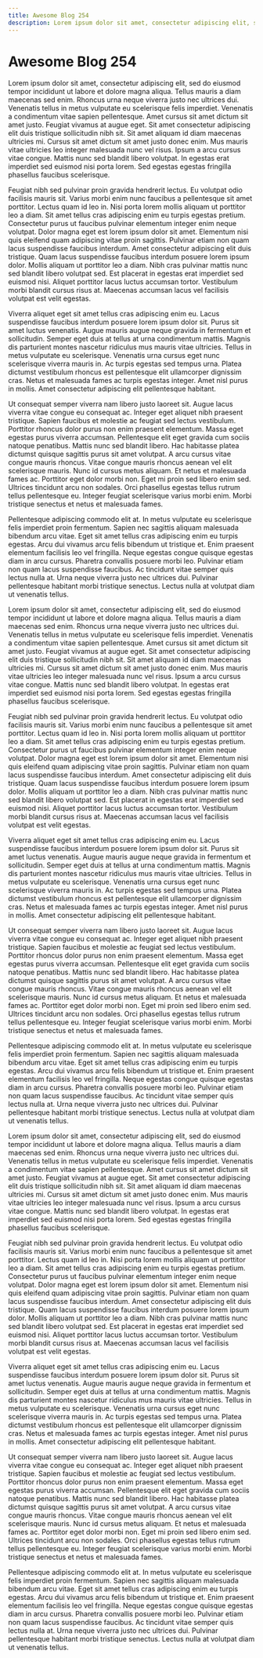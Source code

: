 ```yaml
---
title: Awesome Blog 254
description: Lorem ipsum dolor sit amet, consectetur adipiscing elit, sed do eiusmod tempor incididunt ut labore et dolore magna aliqua. Tellus mauris a diam maecenas sed enim. Rhoncus urna neque viverra justo nec ultrices dui. Venenatis tellus in metus vulputate eu scelerisque felis imperdiet. Venenatis a condimentum vitae sapien pellentesque. Amet cursus sit amet dictum sit amet justo. Feugiat vivamus at augue eget. Sit amet consectetur adipiscing elit duis tristique sollicitudin nibh sit. Sit amet aliquam id diam maecenas ultricies mi. Cursus sit amet dictum sit amet justo donec enim. Mus mauris vitae ultricies leo integer malesuada nunc vel risus. Ipsum a arcu cursus vitae congue. Mattis nunc sed blandit libero volutpat. In egestas erat imperdiet sed euismod nisi porta lorem. Sed egestas egestas fringilla phasellus faucibus scelerisque.
---
```

# Awesome Blog 254

Lorem ipsum dolor sit amet, consectetur adipiscing elit, sed do eiusmod tempor incididunt ut labore et dolore magna aliqua. Tellus mauris a diam maecenas sed enim. Rhoncus urna neque viverra justo nec ultrices dui. Venenatis tellus in metus vulputate eu scelerisque felis imperdiet. Venenatis a condimentum vitae sapien pellentesque. Amet cursus sit amet dictum sit amet justo. Feugiat vivamus at augue eget. Sit amet consectetur adipiscing elit duis tristique sollicitudin nibh sit. Sit amet aliquam id diam maecenas ultricies mi. Cursus sit amet dictum sit amet justo donec enim. Mus mauris vitae ultricies leo integer malesuada nunc vel risus. Ipsum a arcu cursus vitae congue. Mattis nunc sed blandit libero volutpat. In egestas erat imperdiet sed euismod nisi porta lorem. Sed egestas egestas fringilla phasellus faucibus scelerisque.

Feugiat nibh sed pulvinar proin gravida hendrerit lectus. Eu volutpat odio facilisis mauris sit. Varius morbi enim nunc faucibus a pellentesque sit amet porttitor. Lectus quam id leo in. Nisi porta lorem mollis aliquam ut porttitor leo a diam. Sit amet tellus cras adipiscing enim eu turpis egestas pretium. Consectetur purus ut faucibus pulvinar elementum integer enim neque volutpat. Dolor magna eget est lorem ipsum dolor sit amet. Elementum nisi quis eleifend quam adipiscing vitae proin sagittis. Pulvinar etiam non quam lacus suspendisse faucibus interdum. Amet consectetur adipiscing elit duis tristique. Quam lacus suspendisse faucibus interdum posuere lorem ipsum dolor. Mollis aliquam ut porttitor leo a diam. Nibh cras pulvinar mattis nunc sed blandit libero volutpat sed. Est placerat in egestas erat imperdiet sed euismod nisi. Aliquet porttitor lacus luctus accumsan tortor. Vestibulum morbi blandit cursus risus at. Maecenas accumsan lacus vel facilisis volutpat est velit egestas.

Viverra aliquet eget sit amet tellus cras adipiscing enim eu. Lacus suspendisse faucibus interdum posuere lorem ipsum dolor sit. Purus sit amet luctus venenatis. Augue mauris augue neque gravida in fermentum et sollicitudin. Semper eget duis at tellus at urna condimentum mattis. Magnis dis parturient montes nascetur ridiculus mus mauris vitae ultricies. Tellus in metus vulputate eu scelerisque. Venenatis urna cursus eget nunc scelerisque viverra mauris in. Ac turpis egestas sed tempus urna. Platea dictumst vestibulum rhoncus est pellentesque elit ullamcorper dignissim cras. Netus et malesuada fames ac turpis egestas integer. Amet nisl purus in mollis. Amet consectetur adipiscing elit pellentesque habitant.

Ut consequat semper viverra nam libero justo laoreet sit. Augue lacus viverra vitae congue eu consequat ac. Integer eget aliquet nibh praesent tristique. Sapien faucibus et molestie ac feugiat sed lectus vestibulum. Porttitor rhoncus dolor purus non enim praesent elementum. Massa eget egestas purus viverra accumsan. Pellentesque elit eget gravida cum sociis natoque penatibus. Mattis nunc sed blandit libero. Hac habitasse platea dictumst quisque sagittis purus sit amet volutpat. A arcu cursus vitae congue mauris rhoncus. Vitae congue mauris rhoncus aenean vel elit scelerisque mauris. Nunc id cursus metus aliquam. Et netus et malesuada fames ac. Porttitor eget dolor morbi non. Eget mi proin sed libero enim sed. Ultrices tincidunt arcu non sodales. Orci phasellus egestas tellus rutrum tellus pellentesque eu. Integer feugiat scelerisque varius morbi enim. Morbi tristique senectus et netus et malesuada fames.

Pellentesque adipiscing commodo elit at. In metus vulputate eu scelerisque felis imperdiet proin fermentum. Sapien nec sagittis aliquam malesuada bibendum arcu vitae. Eget sit amet tellus cras adipiscing enim eu turpis egestas. Arcu dui vivamus arcu felis bibendum ut tristique et. Enim praesent elementum facilisis leo vel fringilla. Neque egestas congue quisque egestas diam in arcu cursus. Pharetra convallis posuere morbi leo. Pulvinar etiam non quam lacus suspendisse faucibus. Ac tincidunt vitae semper quis lectus nulla at. Urna neque viverra justo nec ultrices dui. Pulvinar pellentesque habitant morbi tristique senectus. Lectus nulla at volutpat diam ut venenatis tellus.

Lorem ipsum dolor sit amet, consectetur adipiscing elit, sed do eiusmod tempor incididunt ut labore et dolore magna aliqua. Tellus mauris a diam maecenas sed enim. Rhoncus urna neque viverra justo nec ultrices dui. Venenatis tellus in metus vulputate eu scelerisque felis imperdiet. Venenatis a condimentum vitae sapien pellentesque. Amet cursus sit amet dictum sit amet justo. Feugiat vivamus at augue eget. Sit amet consectetur adipiscing elit duis tristique sollicitudin nibh sit. Sit amet aliquam id diam maecenas ultricies mi. Cursus sit amet dictum sit amet justo donec enim. Mus mauris vitae ultricies leo integer malesuada nunc vel risus. Ipsum a arcu cursus vitae congue. Mattis nunc sed blandit libero volutpat. In egestas erat imperdiet sed euismod nisi porta lorem. Sed egestas egestas fringilla phasellus faucibus scelerisque.

Feugiat nibh sed pulvinar proin gravida hendrerit lectus. Eu volutpat odio facilisis mauris sit. Varius morbi enim nunc faucibus a pellentesque sit amet porttitor. Lectus quam id leo in. Nisi porta lorem mollis aliquam ut porttitor leo a diam. Sit amet tellus cras adipiscing enim eu turpis egestas pretium. Consectetur purus ut faucibus pulvinar elementum integer enim neque volutpat. Dolor magna eget est lorem ipsum dolor sit amet. Elementum nisi quis eleifend quam adipiscing vitae proin sagittis. Pulvinar etiam non quam lacus suspendisse faucibus interdum. Amet consectetur adipiscing elit duis tristique. Quam lacus suspendisse faucibus interdum posuere lorem ipsum dolor. Mollis aliquam ut porttitor leo a diam. Nibh cras pulvinar mattis nunc sed blandit libero volutpat sed. Est placerat in egestas erat imperdiet sed euismod nisi. Aliquet porttitor lacus luctus accumsan tortor. Vestibulum morbi blandit cursus risus at. Maecenas accumsan lacus vel facilisis volutpat est velit egestas.

Viverra aliquet eget sit amet tellus cras adipiscing enim eu. Lacus suspendisse faucibus interdum posuere lorem ipsum dolor sit. Purus sit amet luctus venenatis. Augue mauris augue neque gravida in fermentum et sollicitudin. Semper eget duis at tellus at urna condimentum mattis. Magnis dis parturient montes nascetur ridiculus mus mauris vitae ultricies. Tellus in metus vulputate eu scelerisque. Venenatis urna cursus eget nunc scelerisque viverra mauris in. Ac turpis egestas sed tempus urna. Platea dictumst vestibulum rhoncus est pellentesque elit ullamcorper dignissim cras. Netus et malesuada fames ac turpis egestas integer. Amet nisl purus in mollis. Amet consectetur adipiscing elit pellentesque habitant.

Ut consequat semper viverra nam libero justo laoreet sit. Augue lacus viverra vitae congue eu consequat ac. Integer eget aliquet nibh praesent tristique. Sapien faucibus et molestie ac feugiat sed lectus vestibulum. Porttitor rhoncus dolor purus non enim praesent elementum. Massa eget egestas purus viverra accumsan. Pellentesque elit eget gravida cum sociis natoque penatibus. Mattis nunc sed blandit libero. Hac habitasse platea dictumst quisque sagittis purus sit amet volutpat. A arcu cursus vitae congue mauris rhoncus. Vitae congue mauris rhoncus aenean vel elit scelerisque mauris. Nunc id cursus metus aliquam. Et netus et malesuada fames ac. Porttitor eget dolor morbi non. Eget mi proin sed libero enim sed. Ultrices tincidunt arcu non sodales. Orci phasellus egestas tellus rutrum tellus pellentesque eu. Integer feugiat scelerisque varius morbi enim. Morbi tristique senectus et netus et malesuada fames.

Pellentesque adipiscing commodo elit at. In metus vulputate eu scelerisque felis imperdiet proin fermentum. Sapien nec sagittis aliquam malesuada bibendum arcu vitae. Eget sit amet tellus cras adipiscing enim eu turpis egestas. Arcu dui vivamus arcu felis bibendum ut tristique et. Enim praesent elementum facilisis leo vel fringilla. Neque egestas congue quisque egestas diam in arcu cursus. Pharetra convallis posuere morbi leo. Pulvinar etiam non quam lacus suspendisse faucibus. Ac tincidunt vitae semper quis lectus nulla at. Urna neque viverra justo nec ultrices dui. Pulvinar pellentesque habitant morbi tristique senectus. Lectus nulla at volutpat diam ut venenatis tellus.

Lorem ipsum dolor sit amet, consectetur adipiscing elit, sed do eiusmod tempor incididunt ut labore et dolore magna aliqua. Tellus mauris a diam maecenas sed enim. Rhoncus urna neque viverra justo nec ultrices dui. Venenatis tellus in metus vulputate eu scelerisque felis imperdiet. Venenatis a condimentum vitae sapien pellentesque. Amet cursus sit amet dictum sit amet justo. Feugiat vivamus at augue eget. Sit amet consectetur adipiscing elit duis tristique sollicitudin nibh sit. Sit amet aliquam id diam maecenas ultricies mi. Cursus sit amet dictum sit amet justo donec enim. Mus mauris vitae ultricies leo integer malesuada nunc vel risus. Ipsum a arcu cursus vitae congue. Mattis nunc sed blandit libero volutpat. In egestas erat imperdiet sed euismod nisi porta lorem. Sed egestas egestas fringilla phasellus faucibus scelerisque.

Feugiat nibh sed pulvinar proin gravida hendrerit lectus. Eu volutpat odio facilisis mauris sit. Varius morbi enim nunc faucibus a pellentesque sit amet porttitor. Lectus quam id leo in. Nisi porta lorem mollis aliquam ut porttitor leo a diam. Sit amet tellus cras adipiscing enim eu turpis egestas pretium. Consectetur purus ut faucibus pulvinar elementum integer enim neque volutpat. Dolor magna eget est lorem ipsum dolor sit amet. Elementum nisi quis eleifend quam adipiscing vitae proin sagittis. Pulvinar etiam non quam lacus suspendisse faucibus interdum. Amet consectetur adipiscing elit duis tristique. Quam lacus suspendisse faucibus interdum posuere lorem ipsum dolor. Mollis aliquam ut porttitor leo a diam. Nibh cras pulvinar mattis nunc sed blandit libero volutpat sed. Est placerat in egestas erat imperdiet sed euismod nisi. Aliquet porttitor lacus luctus accumsan tortor. Vestibulum morbi blandit cursus risus at. Maecenas accumsan lacus vel facilisis volutpat est velit egestas.

Viverra aliquet eget sit amet tellus cras adipiscing enim eu. Lacus suspendisse faucibus interdum posuere lorem ipsum dolor sit. Purus sit amet luctus venenatis. Augue mauris augue neque gravida in fermentum et sollicitudin. Semper eget duis at tellus at urna condimentum mattis. Magnis dis parturient montes nascetur ridiculus mus mauris vitae ultricies. Tellus in metus vulputate eu scelerisque. Venenatis urna cursus eget nunc scelerisque viverra mauris in. Ac turpis egestas sed tempus urna. Platea dictumst vestibulum rhoncus est pellentesque elit ullamcorper dignissim cras. Netus et malesuada fames ac turpis egestas integer. Amet nisl purus in mollis. Amet consectetur adipiscing elit pellentesque habitant.

Ut consequat semper viverra nam libero justo laoreet sit. Augue lacus viverra vitae congue eu consequat ac. Integer eget aliquet nibh praesent tristique. Sapien faucibus et molestie ac feugiat sed lectus vestibulum. Porttitor rhoncus dolor purus non enim praesent elementum. Massa eget egestas purus viverra accumsan. Pellentesque elit eget gravida cum sociis natoque penatibus. Mattis nunc sed blandit libero. Hac habitasse platea dictumst quisque sagittis purus sit amet volutpat. A arcu cursus vitae congue mauris rhoncus. Vitae congue mauris rhoncus aenean vel elit scelerisque mauris. Nunc id cursus metus aliquam. Et netus et malesuada fames ac. Porttitor eget dolor morbi non. Eget mi proin sed libero enim sed. Ultrices tincidunt arcu non sodales. Orci phasellus egestas tellus rutrum tellus pellentesque eu. Integer feugiat scelerisque varius morbi enim. Morbi tristique senectus et netus et malesuada fames.

Pellentesque adipiscing commodo elit at. In metus vulputate eu scelerisque felis imperdiet proin fermentum. Sapien nec sagittis aliquam malesuada bibendum arcu vitae. Eget sit amet tellus cras adipiscing enim eu turpis egestas. Arcu dui vivamus arcu felis bibendum ut tristique et. Enim praesent elementum facilisis leo vel fringilla. Neque egestas congue quisque egestas diam in arcu cursus. Pharetra convallis posuere morbi leo. Pulvinar etiam non quam lacus suspendisse faucibus. Ac tincidunt vitae semper quis lectus nulla at. Urna neque viverra justo nec ultrices dui. Pulvinar pellentesque habitant morbi tristique senectus. Lectus nulla at volutpat diam ut venenatis tellus.
